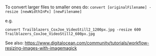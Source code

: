 To convert larger files to smaller ones do:
`convert [originalFilename] -resize [newWidthInPx] [newFilename]`

e.g.

```
convert Trailblazers_CoxJoe_VideoStill2_1200px.jpg -resize 600 Trailblazers_CoxJoe_VideoStill2_600px.jpg
```

See also: https://www.digitalocean.com/community/tutorials/workflow-resizing-images-with-imagemagick

